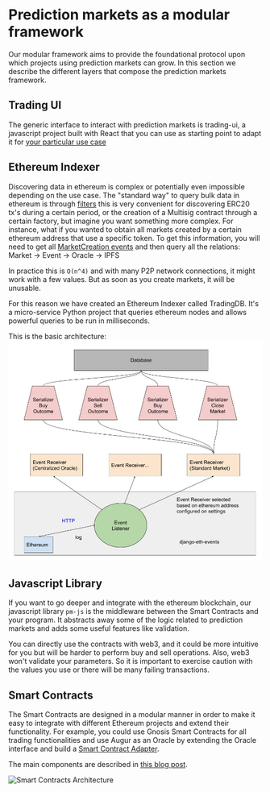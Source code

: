 # Prediction markets as a modular framework
Our modular framework aims to provide the foundational protocol upon which projects using prediction markets can grow. 
In this section we describe the different layers that compose the prediction markets framework.

## Trading UI
The generic interface to interact with prediction markets is trading-ui, a javascript project built with React that you can use as starting point to adapt it for [your particular use case](https://blog.gnosis.pm/the-power-of-prediction-markets-fedea0b71244) 


## Ethereum Indexer
Discovering data in ethereum is complex or potentially even impossible depending on the use case.
The "standard way" to query bulk data in ethereum is through [filters](https://github.com/ethereum/wiki/wiki/JavaScript-API#web3ethfilter) this is very convenient for discovering ERC20 tx's during a certain period, or the creation of a Multisig contract through a certain factory, but imagine you want something more complex. For instance, what if you wanted to obtain all markets created by a certain ethereum address that use a specific token.
To get this information, you will need to get all [MarketCreation events](https://github.com/gnosis/pm-contracts/blob/v1.1.0/contracts/Markets/StandardMarketFactory.sol#L27) and then query all the relations: Market -> Event -> Oracle -> IPFS

In practice this is `O(n^4)` and with many P2P network connections, it might work with a few values. But as soon as you create markets, it will be unusable.

For this reason we have created an Ethereum Indexer called TradingDB. It's a micro-service Python project that queries ethereum nodes and allows powerful queries to be run in milliseconds.

This is the basic architecture:
![TradingDB Architecture](img/tradingdb-diagram.jpg)

## Javascript Library
If you want to go deeper and integrate with the ethereum blockchain, our javascript library `pm-js` is the middleware between the Smart Contracts and your program. It abstracts away some of the logic related to prediction markets and adds some useful features like validation.

You can directly use the contracts with web3, and it could be more intuitive for you but will be harder to perform buy and sell operations. Also, web3 won't validate your parameters. So it is important to exercise caution with the values you use or there will be many failing transactions.


## Smart Contracts
The Smart Contracts are designed in a modular manner in order to make it easy to integrate with different Ethereum projects and extend their functionality. For example, you could use Gnosis Smart Contracts for all trading functionalities and use Augur as an Oracle by extending the Oracle interface and build a [Smart Contract Adapter](https://en.wikipedia.org/wiki/Adapter_pattern).

The main components are described in [this blog post](https://blog.gnosis.pm/getting-to-the-core-4db11a31c35f).

![Smart Contracts Architecture](https://cdn-images-1.medium.com/max/800/1*MIkHKEdWn9-KvhoT1Xk7Gg.png)
